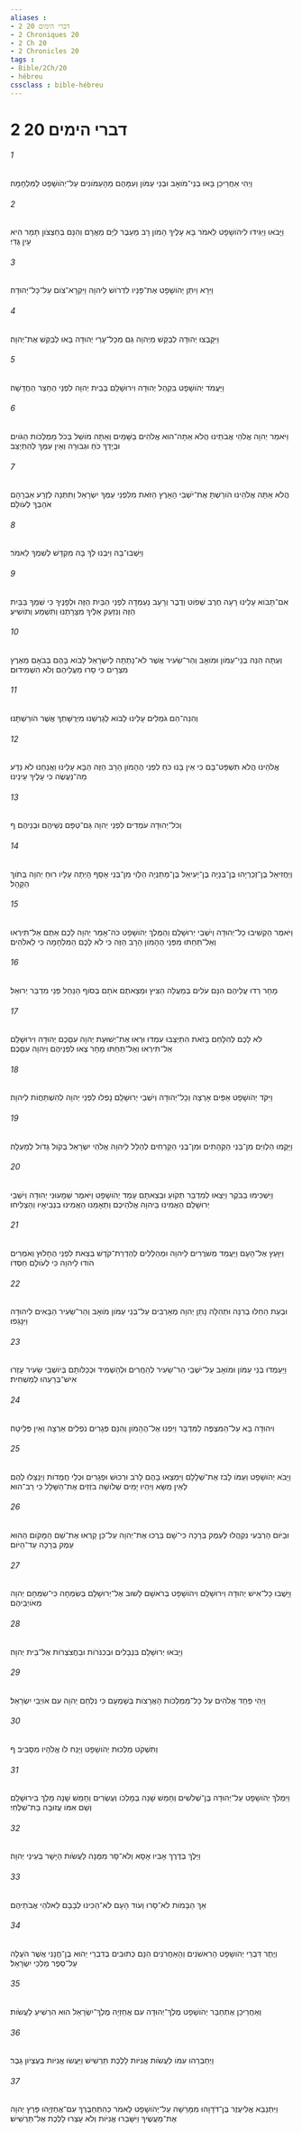 ```yaml
---
aliases : 
- 2 דברי הימים 20
- 2 Chroniques 20
- 2 Ch 20
- 2 Chronicles 20
tags : 
- Bible/2Ch/20
- hébreu
cssclass : bible-hébreu
---
```


# 2 דברי הימים 20

###### 1
וַיְהִי אַחֲרֵיכֵן בָּאוּ בְנֵי־מֹואָב וּבְנֵי עַמֹּון וְעִמָּהֶם מֵהָעַמֹּונִים עַל־יְהֹושָׁפָט לַמִּלְחָמָה׃
###### 2
וַיָּבֹאוּ וַיַּגִּידוּ לִיהֹושָׁפָט לֵאמֹר בָּא עָלֶיךָ הָמֹון רָב מֵעֵבֶר לַיָּם מֵאֲרָם וְהִנָּם בְּחַצְצֹון תָּמָר הִיא עֵין גֶּדִי׃
###### 3
וַיִּרָא וַיִתֵּן יְהֹושָׁפָט אֶת־פָּנָיו לִדְרֹושׁ לַיהוָה וַיִּקְרָא־צֹום עַל־כָּל־יְהוּדָה׃
###### 4
וַיִּקָּבְצוּ יְהוּדָה לְבַקֵּשׁ מֵיְהוָה גַּם מִכָּל־עָרֵי יְהוּדָה בָּאוּ לְבַקֵּשׁ אֶת־יְהוָה׃
###### 5
וַיַּעֲמֹד יְהֹושָׁפָט בִּקְהַל יְהוּדָה וִירוּשָׁלִַם בְּבֵית יְהוָה לִפְנֵי הֶחָצֵר הַחֲדָשָׁה׃
###### 6
וַיֹּאמַר יְהוָה אֱלֹהֵי אֲבֹתֵינוּ הֲלֹא אַתָּה־הוּא אֱלֹהִים בַּשָּׁמַיִם וְאַתָּה מֹושֵׁל בְּכֹל מַמְלְכֹות הַגֹּויִם וּבְיָדְךָ כֹּחַ וּגְבוּרָה וְאֵין עִמְּךָ לְהִתְיַצֵּב׃
###### 7
הֲלֹא אַתָּה אֱלֹהֵינוּ הֹורַשְׁתָּ אֶת־יֹשְׁבֵי הָאָרֶץ הַזֹּאת מִלִּפְנֵי עַמְּךָ יִשְׂרָאֵל וַתִּתְּנָהּ לְזֶרַע אַבְרָהָם אֹהַבְךָ לְעֹולָם׃
###### 8
וַיֵּשְׁבוּ־בָהּ וַיִּבְנוּ לְךָ בָּהּ מִקְדָּשׁ לְשִׁמְךָ לֵאמֹר׃
###### 9
אִם־תָּבֹוא עָלֵינוּ רָעָה חֶרֶב שְׁפֹוט וְדֶבֶר וְרָעָב נַעַמְדָה לִפְנֵי הַבַּיִת הַזֶּה וּלְפָנֶיךָ כִּי שִׁמְךָ בַּבַּיִת הַזֶּה וְנִזְעַק אֵלֶיךָ מִצָּרָתֵנוּ וְתִשְׁמַע וְתֹושִׁיעַ׃
###### 10
וְעַתָּה הִנֵּה בְנֵי־עַמֹּון וּמֹואָב וְהַר־שֵׂעִיר אֲשֶׁר לֹא־נָתַתָּה לְיִשְׂרָאֵל לָבֹוא בָהֶם בְּבֹאָם מֵאֶרֶץ מִצְרָיִם כִּי סָרוּ מֵעֲלֵיהֶם וְלֹא הִשְׁמִידוּם׃
###### 11
וְהִנֵּה־הֵם גֹּמְלִים עָלֵינוּ לָבֹוא לְגָרְשֵׁנוּ מִיְּרֻשָּׁתְךָ אֲשֶׁר הֹורַשְׁתָּנוּ׃
###### 12
אֱלֹהֵינוּ הֲלֹא תִשְׁפָּט־בָּם כִּי אֵין בָּנוּ כֹּחַ לִפְנֵי הֶהָמֹון הָרָב הַזֶּה הַבָּא עָלֵינוּ וַאֲנַחְנוּ לֹא נֵדַע מַה־נַּעֲשֶׂה כִּי עָלֶיךָ עֵינֵינוּ׃
###### 13
וְכֹל־יְהוּדָה עֹמְדִים לִפְנֵי יְהוָה גַּם־טַפָּם נְשֵׁיהֶם וּבְנֵיהֶם׃ ף
###### 14
וְיַחֲזִיאֵל בֶּן־זְכַרְיָהוּ בֶּן־בְּנָיָה בֶּן־יְעִיאֵל בֶּן־מַתַּנְיָה הַלֵּוִי מִן־בְּנֵי אָסָף הָיְתָה עָלָיו רוּחַ יְהוָה בְּתֹוךְ הַקָּהָל׃
###### 15
וַיֹּאמֶר הַקְשִׁיבוּ כָל־יְהוּדָה וְיֹשְׁבֵי יְרוּשָׁלִַם וְהַמֶּלֶךְ יְהֹושָׁפָט כֹּה־אָמַר יְהוָה לָכֶם אַתֶּם אַל־תִּירְאוּ וְאַל־תֵּחַתּוּ מִפְּנֵי הֶהָמֹון הָרָב הַזֶּה כִּי לֹא לָכֶם הַמִּלְחָמָה כִּי לֵאלֹהִים׃
###### 16
מָחָר רְדוּ עֲלֵיהֶם הִנָּם עֹלִים בְּמַעֲלֵה הַצִּיץ וּמְצָאתֶם אֹתָם בְּסֹוף הַנַּחַל פְּנֵי מִדְבַּר יְרוּאֵל׃
###### 17
לֹא לָכֶם לְהִלָּחֵם בָּזֹאת הִתְיַצְּבוּ עִמְדוּ וּרְאוּ אֶת־יְשׁוּעַת יְהוָה עִםָּכֶם יְהוּדָה וִירוּשָׁלִַם אַל־תִּירְאוּ וְאַל־תֵּחַתּוּ מָחָר צְאוּ לִפְנֵיהֶם וַיהוָה עִםָּכֶם׃
###### 18
וַיִּקֹּד יְהֹושָׁפָט אַפַּיִם אָרְצָה וְכָל־יְהוּדָה וְיֹשְׁבֵי יְרוּשָׁלִַם נָפְלוּ לִפְנֵי יְהוָה לְהִשְׁתַּחֲוֹת לַיהוָה׃
###### 19
וַיָּקֻמוּ הַלְוִיִּם מִן־בְּנֵי הַקְּהָתִים וּמִן־בְּנֵי הַקָּרְחִים לְהַלֵּל לַיהוָה אֱלֹהֵי יִשְׂרָאֵל בְּקֹול גָּדֹול לְמָעְלָה׃
###### 20
וַיַּשְׁכִּימוּ בַבֹּקֶר וַיֵּצְאוּ לְמִדְבַּר תְּקֹועַ וּבְצֵאתָם עָמַד יְהֹושָׁפָט וַיֹּאמֶר שְׁמָעוּנִי יְהוּדָה וְיֹשְׁבֵי יְרוּשָׁלִַם הַאֲמִינוּ בַּיהוָה אֱלֹהֵיכֶם וְתֵאָמֵנוּ הַאֲמִינוּ בִנְבִיאָיו וְהַצְלִיחוּ׃
###### 21
וַיִּוָּעַץ אֶל־הָעָם וַיַּעֲמֵד מְשֹׁרֲרִים לַיהוָה וּמְהַלְלִים לְהַדְרַת־קֹדֶשׁ בְּצֵאת לִפְנֵי הֶחָלוּץ וְאֹמְרִים הֹודוּ לַיהוָה כִּי לְעֹולָם חַסְדֹּו׃
###### 22
וּבְעֵת הֵחֵלּוּ בְרִנָּה וּתְהִלָּה נָתַן יְהוָה מְאָרְבִים עַל־בְּנֵי עַמֹּון מֹואָב וְהַר־שֵׂעִיר הַבָּאִים לִיהוּדָה וַיִּנָּגֵפוּ׃
###### 23
וַיַּעַמְדוּ בְּנֵי עַמֹּון וּמֹואָב עַל־יֹשְׁבֵי הַר־שֵׂעִיר לְהַחֲרִים וּלְהַשְׁמִיד וּכְכַלֹּותָם בְּיֹושְׁבֵי שֵׂעִיר עָזְרוּ אִישׁ־בְּרֵעֵהוּ לְמַשְׁחִית׃
###### 24
וִיהוּדָה בָּא עַל־הַמִּצְפֶּה לַמִּדְבָּר וַיִּפְנוּ אֶל־הֶהָמֹון וְהִנָּם פְּגָרִים נֹפְלִים אַרְצָה וְאֵין פְּלֵיטָה׃
###### 25
וַיָּבֹא יְהֹושָׁפָט וְעַמֹּו לָבֹז אֶת־שְׁלָלָם וַיִּמְצְאוּ בָהֶם לָרֹב וּרְכוּשׁ וּפְגָרִים וּכְלֵי חֲמֻדֹות וַיְנַצְּלוּ לָהֶם לְאֵין מַשָּׂא וַיִּהְיוּ יָמִים שְׁלֹושָׁה בֹּזְזִים אֶת־הַשָּׁלָל כִּי רַב־הוּא׃
###### 26
וּבַיֹּום הָרְבִעִי נִקְהֲלוּ לְעֵמֶק בְּרָכָה כִּי־שָׁם בֵּרֲכוּ אֶת־יְהוָה עַל־כֵּן קָרְאוּ אֶת־שֵׁם הַמָּקֹום הַהוּא עֵמֶק בְּרָכָה עַד־הַיֹּום׃
###### 27
וַיָּשֻׁבוּ כָּל־אִישׁ יְהוּדָה וִירוּשָׁלִַם וִיהֹושָׁפָט בְּרֹאשָׁם לָשׁוּב אֶל־יְרוּשָׁלִַם בְּשִׂמְחָה כִּי־שִׂמְּחָם יְהוָה מֵאֹויְבֵיהֶם׃
###### 28
וַיָּבֹאוּ יְרוּשָׁלִַם בִּנְבָלִים וּבְכִנֹּרֹות וּבַחֲצֹצְרֹות אֶל־בֵּית יְהוָה׃
###### 29
וַיְהִי פַּחַד אֱלֹהִים עַל כָּל־מַמְלְכֹות הָאֲרָצֹות בְּשָׁמְעָם כִּי נִלְחַם יְהוָה עִם אֹויְבֵי יִשְׂרָאֵל׃
###### 30
וַתִּשְׁקֹט מַלְכוּת יְהֹושָׁפָט וַיָּנַח לֹו אֱלֹהָיו מִסָּבִיב׃ ף
###### 31
וַיִּמְלֹךְ יְהֹושָׁפָט עַל־יְהוּדָה בֶּן־שְׁלֹשִׁים וְחָמֵשׁ שָׁנָה בְּמָלְכֹו וְעֶשְׂרִים וְחָמֵשׁ שָׁנָה מָלַךְ בִּירוּשָׁלִַם וְשֵׁם אִמֹּו עֲזוּבָה בַּת־שִׁלְחִי׃
###### 32
וַיֵּלֶךְ בְּדֶרֶךְ אָבִיו אָסָא וְלֹא־סָר מִמֶּנָּה לַעֲשֹׂות הַיָּשָׁר בְּעֵינֵי יְהוָה׃
###### 33
אַךְ הַבָּמֹות לֹא־סָרוּ וְעֹוד הָעָם לֹא־הֵכִינוּ לְבָבָם לֵאלֹהֵי אֲבֹתֵיהֶם׃
###### 34
וְיֶתֶר דִּבְרֵי יְהֹושָׁפָט הָרִאשֹׁנִים וְהָאַחֲרֹנִים הִנָּם כְּתוּבִים בְּדִבְרֵי יֵהוּא בֶן־חֲנָנִי אֲשֶׁר הֹעֲלָה עַל־סֵפֶר מַלְכֵי יִשְׂרָאֵל׃
###### 35
וְאַחֲרֵיכֵן אֶתְחַבַּר יְהֹושָׁפָט מֶלֶךְ־יְהוּדָה עִם אֲחַזְיָה מֶלֶךְ־יִשְׂרָאֵל הוּא הִרְשִׁיעַ לַעֲשֹׂות׃
###### 36
וַיְחַבְּרֵהוּ עִמֹּו לַעֲשֹׂות אֳנִיֹּות לָלֶכֶת תַּרְשִׁישׁ וַיַּעֲשׂוּ אֳנִיֹּות בְּעֶצְיֹון גָּבֶר׃
###### 37
וַיִּתְנַבֵּא אֱלִיעֶזֶר בֶּן־דֹּדָוָהוּ מִמָּרֵשָׁה עַל־יְהֹושָׁפָט לֵאמֹר כְּהִתְחַבֶּרְךָ עִם־אֲחַזְיָהוּ פָּרַץ יְהוָה אֶת־מַעֲשֶׂיךָ וַיִּשָּׁבְרוּ אֳנִיֹּות וְלֹא עָצְרוּ לָלֶכֶת אֶל־תַּרְשִׁישׁ׃
